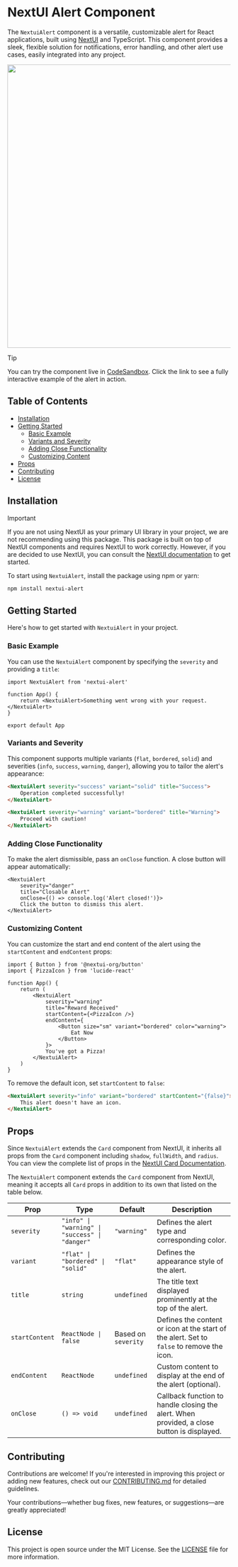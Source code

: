 # NextUI Alert Component

The `NextuiAlert` component is a versatile, customizable alert for React applications, built using [NextUI](https://nextui.org/) and TypeScript. This component provides a sleek, flexible solution for notifications, error handling, and other alert use cases, easily integrated into any project.

<img src="https://github.com/user-attachments/assets/95a04a63-45cc-49c9-9d78-4ffa591b3aaa" height="auto" width="640" />

> [!TIP]
> You can try the component live in [CodeSandbox](https://codesandbox.io/p/github/sensasi-delight/nextui-alert-demo/main). Click the link to see a fully interactive example of the alert in action.

## Table of Contents

-   [Installation](#installation)
-   [Getting Started](#getting-started)
    -   [Basic Example](#basic-example)
    -   [Variants and Severity](#variants-and-severity)
    -   [Adding Close Functionality](#adding-close-functionality)
    -   [Customizing Content](#customizing-content)
-   [Props](#props)
-   [Contributing](#contributing)
-   [License](#license)

## Installation

> [!IMPORTANT]
> If you are not using NextUI as your primary UI library in your project, we are not recommending using this package. This package is built on top of NextUI components and requires NextUI to work correctly. However, if you are decided to use NextUI, you can consult the [NextUI documentation](https://nextui.org/docs/getting-started) to get started.

To start using `NextuiAlert`, install the package using npm or yarn:

```bash
npm install nextui-alert
```

## Getting Started

Here's how to get started with `NextuiAlert` in your project.

### Basic Example

You can use the `NextuiAlert` component by specifying the `severity` and providing a `title`:

```tsx
import NextuiAlert from 'nextui-alert'

function App() {
    return <NextuiAlert>Something went wrong with your request.</NextuiAlert>
}

export default App
```

### Variants and Severity

This component supports multiple variants (`flat`, `bordered`, `solid`) and severities (`info`, `success`, `warning`, `danger`), allowing you to tailor the alert's appearance:

```html
<NextuiAlert severity="success" variant="solid" title="Success">
    Operation completed successfully!
</NextuiAlert>

<NextuiAlert severity="warning" variant="bordered" title="Warning">
    Proceed with caution!
</NextuiAlert>
```

### Adding Close Functionality

To make the alert dismissible, pass an `onClose` function. A close button will appear automatically:

```tsx
<NextuiAlert
    severity="danger"
    title="Closable Alert"
    onClose={() => console.log('Alert closed!')}>
    Click the button to dismiss this alert.
</NextuiAlert>
```

### Customizing Content

You can customize the start and end content of the alert using the `startContent` and `endContent` props:

```tsx
import { Button } from '@nextui-org/button'
import { PizzaIcon } from 'lucide-react'

function App() {
    return (
        <NextuiAlert
            severity="warning"
            title="Reward Received"
            startContent={<PizzaIcon />}
            endContent={
                <Button size="sm" variant="bordered" color="warning">
                    Eat Now
                </Button>
            }>
            You've got a Pizza!
        </NextuiAlert>
    )
}
```

To remove the default icon, set `startContent` to `false`:

```html
<NextuiAlert severity="info" variant="bordered" startContent="{false}">
    This alert doesn't have an icon.
</NextuiAlert>
```

## Props

Since `NextuiAlert` extends the `Card` component from NextUI, it inherits all props from the `Card` component including `shadow`, `fullWidth`, and `radius`. You can view the complete list of props in the [NextUI Card Documentation](https://nextui.org/docs/card).

The `NextuiAlert` component extends the `Card` component from NextUI, meaning it accepts all `Card` props in addition to its own that listed on the table below.

| Prop           | Type                                           | Default             | Description                                                                                |
| -------------- | ---------------------------------------------- | ------------------- | ------------------------------------------------------------------------------------------ |
| `severity`     | `"info" \| "warning" \| "success" \| "danger"` | `"warning"`         | Defines the alert type and corresponding color.                                            |
| `variant`      | `"flat" \| "bordered" \| "solid"`              | `"flat"`            | Defines the appearance style of the alert.                                                 |
| `title`        | `string`                                       | `undefined`         | The title text displayed prominently at the top of the alert.                              |
| `startContent` | `ReactNode \| false`                           | Based on `severity` | Defines the content or icon at the start of the alert. Set to `false` to remove the icon.  |
| `endContent`   | `ReactNode`                                    | `undefined`         | Custom content to display at the end of the alert (optional).                              |
| `onClose`      | `() => void`                                   | `undefined`         | Callback function to handle closing the alert. When provided, a close button is displayed. |

## Contributing

Contributions are welcome! If you're interested in improving this project or adding new features, check out our [CONTRIBUTING.md](./CONTRIBUTING.md) for detailed guidelines.

Your contributions—whether bug fixes, new features, or suggestions—are greatly appreciated!

## License

This project is open source under the MIT License. See the [LICENSE](LICENSE) file for more information.
